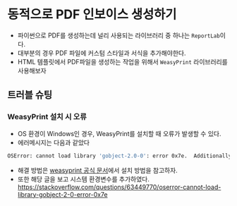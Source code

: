 # 동적으로 PDF 인보이스 생성하기

- 파이썬으로 PDF를 생성하는데 널리 사용되는 라이브러리 중 하나는 `ReportLab`이다.
- 대부분의 경우 PDF 파일에 커스텀 스타일과 서식을 추가해야한다.
- HTML 템플릿에서 PDF파일을 생성하는 작업을 위해서 `WeasyPrint` 라이브러리를 사용해보자

## 트러블 슈팅

### WeasyPrint 설치 시 오류
- OS 환경이 Windows인 경우, WeasyPrint를 설치할 때 오류가 발생할 수 있다.
- 에러메시지는 다음과 같았다
```bash
OSError: cannot load library 'gobject-2.0-0': error 0x7e.  Additionally, ctypes.util.find_library() did not manage to locate a library called 'gobject-2.0-0' 
```
- 해결 방법은 [weasyprint 공식 문서](https://doc.courtbouillon.org/weasyprint/stable/first_steps.html#windows)에서 설치 방법을 참고하자.
- 또한 해당 글을 보고 시스템 환경변수를 추가하였다. https://stackoverflow.com/questions/63449770/oserror-cannot-load-library-gobject-2-0-error-0x7e